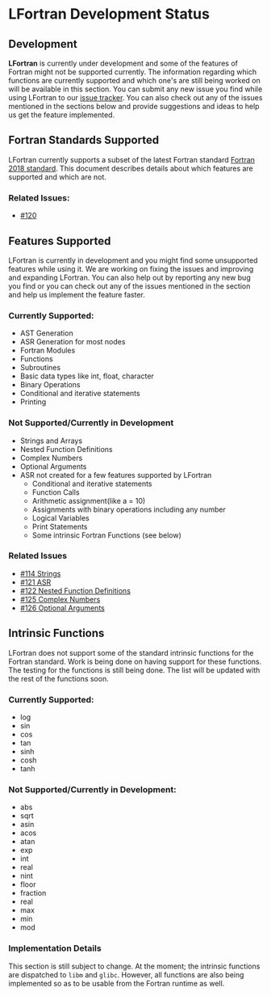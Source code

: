# LFortran Development Status


## Development

**LFortran** is currently under development and some of the features of Fortran might not be supported currently. The information regarding which functions are currently supported and which one's are still being worked on will be available in this section. You can submit any new issue you find while using LFortran to our [issue tracker](https://gitlab.com/lfortran/lfortran/issues). You can also check out any of the issues mentioned in the sections below and provide suggestions and ideas to help us get the feature implemented.

## Fortran Standards Supported

LFortran currently supports a subset of the latest Fortran standard [Fortran 2018 standard](https://j3-fortran.org/doc/year/18/18-007r1.pdf). This document describes details about which features are supported and which are not.

### Related Issues:

- [#120](https://gitlab.com/lfortran/lfortran/issues/120)

## Features Supported

LFortran is currently in development and you might find some unsupported features while using it. We are working on fixing the issues and improving and expanding LFortran. You can also help out by reporting any new bug you find or you can check out any of the issues mentioned in the section and help us implement the feature faster.

### Currently Supported:

- AST Generation
- ASR Generation for most nodes
- Fortran Modules
- Functions
- Subroutines
- Basic data types like int, float, character
- Binary Operations
- Conditional and iterative statements
- Printing

### Not Supported/Currently in Development

- Strings and Arrays
- Nested Function Definitions
- Complex Numbers
- Optional Arguments
- ASR not created for a few features supported by LFortran
    - Conditional and iterative statements
    - Function Calls
    - Arithmetic assignment(like a = 10)
    - Assignments with binary operations including any number
    - Logical Variables
    - Print Statements
    - Some intrinsic Fortran Functions (see below)

### Related Issues

- [#114 Strings](https://gitlab.com/lfortran/lfortran/issues/114)
- [#121 ASR](https://gitlab.com/lfortran/lfortran/issues/121)
- [#122 Nested Function Definitions](https://gitlab.com/lfortran/lfortran/issues/122)
- [#125 Complex Numbers](https://gitlab.com/lfortran/lfortran/issues/125)
- [#126 Optional Arguments](https://gitlab.com/lfortran/lfortran/issues/126)

## Intrinsic Functions

LFortran does not support some of the standard intrinsic functions for the Fortran standard. Work is being done on having support for these functions. The testing for the functions is still being done. The list will be updated with the rest of the functions soon.

### Currently Supported:

- log
- sin
- cos
- tan
- sinh
- cosh
- tanh

### Not Supported/Currently in Development:

- abs
- sqrt
- asin
- acos
- atan
- exp
- int
- real
- nint
- floor
- fraction
- real
- max
- min
- mod

### Implementation Details
This section is still subject to change. At the moment; the intrinsic functions are dispatched to `libm` and `glibc`. However, all functions are also being implemented so as to be usable from the Fortran runtime as well.
